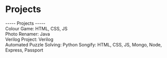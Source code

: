 # Projects
----- Projects -----  
Colour Game: HTML, CSS, JS  
Photo Renamer: Java  
Verilog Project: Verilog  
Automated Puzzle Solving: Python
Songify: HTML, CSS, JS, Mongo, Node, Express, Passport
